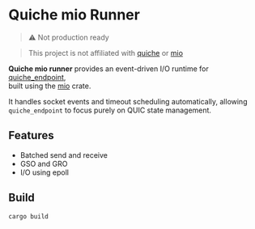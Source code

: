 # Quiche mio Runner

> ⚠️ Not production ready

> This project is not affiliated with [quiche](https://github.com/cloudflare/quiche) or [mio](https://github.com/tokio-rs/mio)

**Quiche mio runner** provides an event-driven I/O runtime for [quiche_endpoint](https://github.com/birneee/quiche_endpoint),  
built using the [mio](https://github.com/tokio-rs/mio) crate.

It handles socket events and timeout scheduling automatically, allowing `quiche_endpoint` to focus purely on QUIC state management.

## Features
- Batched send and receive
- GSO and GRO
- I/O using epoll

## Build
```shell
cargo build
```
